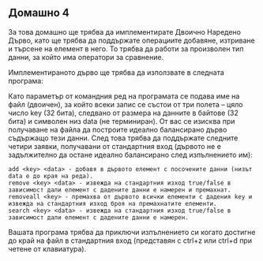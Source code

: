 ## Домашно 4
За това домашно ще трябва да имплементирате Двоично Наредено Дърво, като ще трябва да поддържате операциите добавяне, изтриване и търсене на елемент в него. То трябва да работи за произволен тип данни, за който има оператори за сравнение.

Имплементираното дърво ще трябва да използвате в следната програма:

Като параметър от командния ред на програмата се подава име на файл (двоичен), за който всеки запис се състои от три полета – цяло число key (32 бита), следвано от размера на данните в байтове (32 бита) и символен низ data (не терминиран). От вас се изисква при получаване на файла да построите идеално балансирано дърво съдържащо тези данни. След това трябва да поддържате следните четири заявки, получавани от стандартния вход (дървото не е задължително да остане идеално балансирано след изпълнението им):
```
аdd <key> <data> - добавя в дървото елемент с посочените данни (низът data е до края на реда).
remove <key> <data> - извежда на стандартния изход true/false в зависимост дали елемент с дадените данни е намерен и премахнат.
removeall <key> - премахва от дървото всички елементи с дадения key и извежда на стандартния изход броя на премахнатите елементи.
search <key> <data> - извежда на стандартния изход true/false в зависимост дали елемент с дадените данни е намерен.
```
Вашата програма трябва да приключи изпълнението си когато достигне до край на файл в стандартния вход (представян с ctrl+z или ctrl+d при четене от клавиатура).
